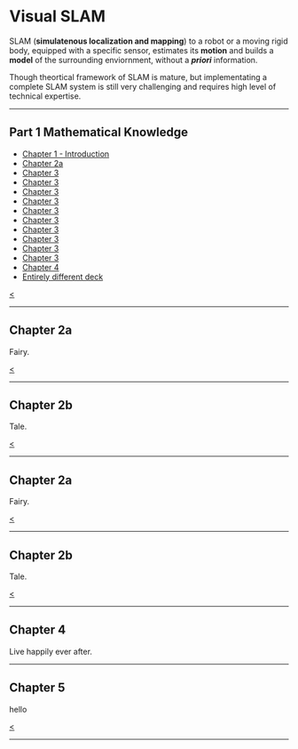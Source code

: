 # Visual SLAM

SLAM (**simulatenous localization and mapping**) to a robot or a moving rigid body, equipped with a specific sensor, estimates its **motion** and builds a **model** of the surrounding enviornment, without a ***priori*** information.

Though theortical framework of SLAM is mature, but implementating a complete SLAM system is still very challenging and requires high level of technical expertise.

---

## Part 1 Mathematical Knowledge  


* [Chapter 1 - Introduction](#/1)
* [Chapter 2a](#/2)
* [Chapter 3](#/3)
* [Chapter 3](#/3)
* [Chapter 3](#/3)
* [Chapter 3](#/3)
* [Chapter 3](#/3)
* [Chapter 3](#/3)
* [Chapter 3](#/3)
* [Chapter 3](#/3)
* [Chapter 3](#/3)
* [Chapter 3](#/3)
* [Chapter 4](#/3)
* [Entirely different deck](../../a.md)


[<](#/)

---

## Chapter 2a

Fairy.

[<](#/)

----

## Chapter 2b

Tale.

[<](#/)

---

## Chapter 2a

Fairy.

[<](#/)

----

## Chapter 2b

Tale.

[<](#/)

---

## Chapter 4

Live happily ever after.

----

## Chapter 5

hello


[<](#/)

----
